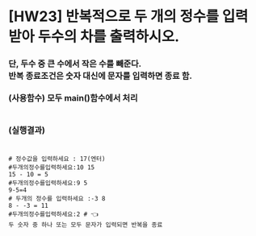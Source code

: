 # [HW23] 반복적으로 두 개의 정수를 입력 받아 두수의 차를 출력하시오.

<h3>


단, 두수 중 큰 수에서 작은 수를 빼준다.</br>
반복 종료조건은 숫자 대신에 문자를 입력하면 종료 함.</br></br>
(사용함수) 모두 main()함수에서 처리</br>
</br></br>
(실행결과)
</br></br></h3>

```
# 정수값을 입력하세요 : 17(엔터) 
#두개의정수를입력하세요:10 15 
15 - 10 = 5 
#두개의정수를입력하세요:9 5 
9-5=4
# 두개의 정수를 입력하세요 :-3 8 
8 - -3 = 11
#두개의정수를입력하세요:2 # 👈
두 숫자 중 하나 또는 모두 문자가 입력되면 반복을 종료
```